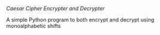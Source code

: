 *Caesar Cipher Encrypter and Decrypter*

A simple Python program to both encrypt and decrypt using monoalphabetic shifts
